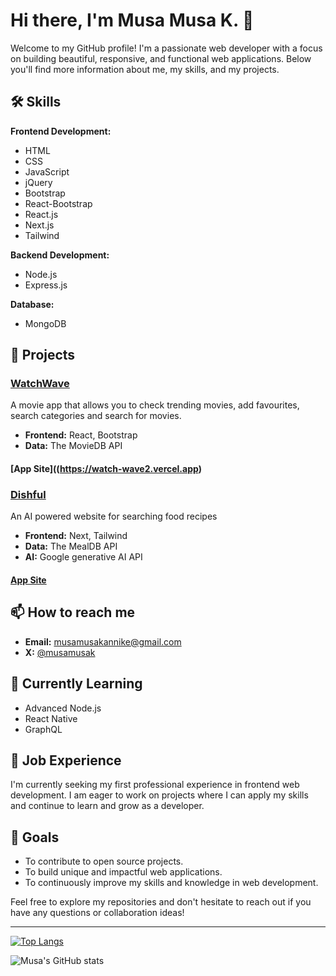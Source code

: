 # Hi there, I'm Musa Musa K. 👋

Welcome to my GitHub profile! I'm a passionate web developer with a focus on building beautiful, responsive, and functional web applications. Below you'll find more information about me, my skills, and my projects.

## 🛠 Skills

**Frontend Development:**

- HTML
- CSS
- JavaScript
- jQuery
- Bootstrap
- React-Bootstrap
- React.js
- Next.js
- Tailwind

**Backend Development:**

- Node.js
- Express.js

**Database:**

- MongoDB

## 🌟 Projects

### [WatchWave](https://github.com/musamusakannike/WatchWave2.0)
A movie app that allows you to check trending movies, add favourites, search categories and search for movies.

- **Frontend:** React, Bootstrap
- **Data:** The MovieDB API

#### [App Site]((https://watch-wave2.vercel.app)

### [Dishful](https://github.com/musamusakannike/dishful)
An AI powered website for searching food recipes

- **Frontend:** Next, Tailwind
- **Data:** The MealDB API
- **AI:** Google generative AI API

#### [App Site](https://dishful.vercel.app)

## 📫 How to reach me

- **Email:** musamusakannike@gmail.com
- **X:** [@musamusak](https://x.com/musa_codes)

## 🌱 Currently Learning

- Advanced Node.js
- React Native
- GraphQL

## 💼 Job Experience

I'm currently seeking my first professional experience in frontend web development. I am eager to work on projects where I can apply my skills and continue to learn and grow as a developer.

## 🎯 Goals

- To contribute to open source projects.
- To build unique and impactful web applications.
- To continuously improve my skills and knowledge in web development.

Feel free to explore my repositories and don't hesitate to reach out if you have any questions or collaboration ideas!

---

[![Top Langs](https://github-readme-stats.vercel.app/api/top-langs/?username=musamusakannike&layout=compact)](https://github.com/yourusername)

![Musa's GitHub stats](https://github-readme-stats.vercel.app/api?username=musamusakannike&show_icons=true&theme=radical)
